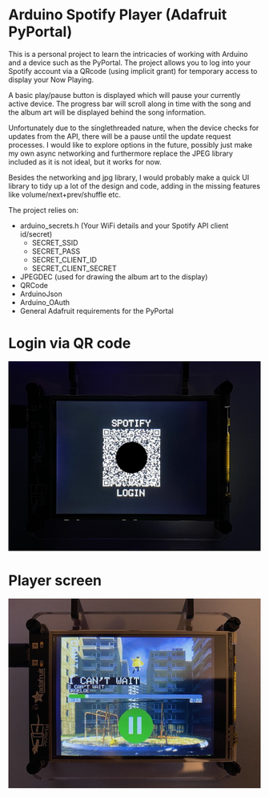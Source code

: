 # Arduino Spotify Player (Adafruit PyPortal)
This is a personal project to learn the intricacies of working with Arduino and a device such as the PyPortal.
The project allows you to log into your Spotify account via a QRcode (using implicit grant) for temporary access to display your Now Playing.

A basic play/pause button is displayed which will pause your currently active device.
The progress bar will scroll along in time with the song and the album art will be displayed behind the song information.

Unfortunately due to the singlethreaded nature, when the device checks for updates from the API, there will be a pause until the update request processes. I would like to explore options in the future, possibly just make my own async networking and furthermore replace the JPEG library included as it is not ideal, but it works for now.

Besides the networking and jpg library, I would probably make a quick UI library to tidy up a lot of the design and code, adding in the missing features like volume/next+prev/shuffle etc.

The project relies on:
- arduino_secrets.h (Your WiFi details and your Spotify API client id/secret)
	- SECRET_SSID
	- SECRET_PASS
	- SECRET_CLIENT_ID
	- SECRET_CLIENT_SECRET
- JPEGDEC (used for drawing the album art to the display)
- QRCode
- ArduinoJson
- Arduino_OAuth
- General Adafruit requirements for the PyPortal

# Login via QR code
![Alt text](/login.jpg?raw=true "Login preview")

# Player screen
![Alt text](/song.jpg?raw=true "Player preview")
